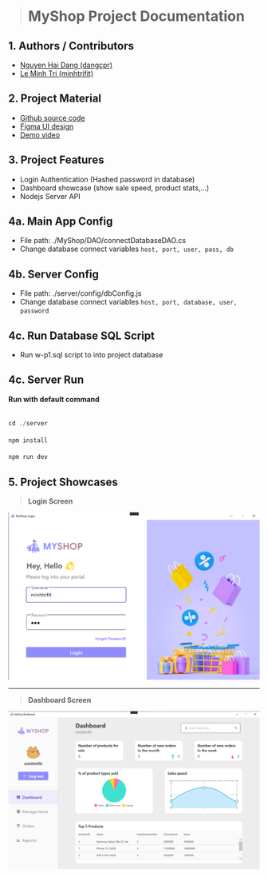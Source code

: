 > # MyShop Project Documentation

## 1. Authors / Contributors
* [Nguyen Hai Dang (dangcpr)](https://github.com/dangcpr)
* [Le Minh Tri (minhtrifit)](https://github.com/minhtrifit)

## 2. Project Material

* [Github source code](https://github.com/minhtrifit)
* [Figma UI design](https://github.com/minhtrifit)
* [Demo video](https://github.com/minhtrifit)

## 3. Project Features

* Login Authentication (Hashed password in database)
* Dashboard showcase (show sale speed, product stats,...)
* Nodejs Server API

## 4a. Main App Config

* File path: ./MyShop/DAO/connectDatabaseDAO.cs
* Change database connect variables `host, port, user, pass, db`

## 4b. Server Config

* File path: ./server/config/dbConfig.js
* Change database connect variables `host, port, database, user, password`

## 4c. Run Database SQL Script

* Run w-p1.sql script to into project database

## 4c. Server Run

**Run with default command**

```php

cd ./server

npm install

npm run dev

```

## 5. Project Showcases

> **Login Screen**

![login](./showcase/login.png)

***

> **Dashboard Screen**

![dashboard](./showcase/dashboard.png)